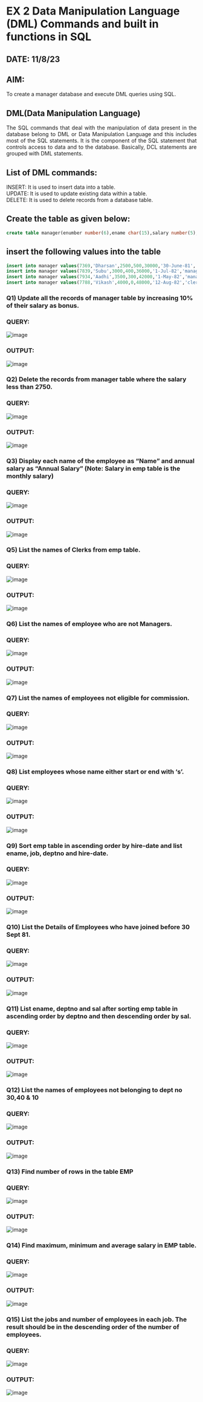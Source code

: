 # EX 2 Data Manipulation Language (DML) Commands and built in functions in SQL
## DATE: 11/8/23
## AIM:
To create a manager database and execute DML queries using SQL.


## DML(Data Manipulation Language)
<div align="justify">
The SQL commands that deal with the manipulation of data present in the database belong to DML or Data Manipulation Language and this includes most of the SQL statements. It is the component of the SQL statement that controls access to data and to the database. Basically, DCL statements are grouped with DML statements.
</div>

## List of DML commands: 
<div align="justify">
INSERT: It is used to insert data into a table.<br>
UPDATE: It is used to update existing data within a table.<br>
DELETE: It is used to delete records from a database table.<br>
</div>

## Create the table as given below:
```sql
create table manager(enumber number(6),ename char(15),salary number(5),commission number(4),annualsalary number(7),Hiredate date,designation char(10),deptno number(2),reporting char(10));
```

## insert the following values into the table
```sql
insert into manager values(7369,'Dharsan',2500,500,30000,'30-June-81','clerk',10,'John');
insert into manager values(7839,'Subu',3000,400,36000,'1-Jul-82','manager',null,'James');
insert into manager values(7934,'Aadhi',3500,300,42000,'1-May-82','manager',30,NULL);
insert into manager values(7788,'Vikash',4000,0,48000,'12-Aug-82','clerk',50,'Bond');
```

### Q1) Update all the records of manager table by increasing 10% of their salary as bonus.

### QUERY:
![image](https://github.com/selva258963/EX-2-Data-Manipulation-Language-DML-and-Data-Control-Language-DCL-Commands/assets/121961701/dc03b5e7-d5c5-4416-bdf0-b222ee6f2786)



### OUTPUT:
![image](https://github.com/selva258963/EX-2-Data-Manipulation-Language-DML-and-Data-Control-Language-DCL-Commands/assets/121961701/9cff815e-19ff-4683-95cb-3f7903fd33c8)


### Q2) Delete the records from manager table where the salary less than 2750.


### QUERY:
![image](https://github.com/selva258963/EX-2-Data-Manipulation-Language-DML-and-Data-Control-Language-DCL-Commands/assets/121961701/d2c4deef-6a53-4941-85a0-da30456ccc8f)


### OUTPUT:
![image](https://github.com/selva258963/EX-2-Data-Manipulation-Language-DML-and-Data-Control-Language-DCL-Commands/assets/121961701/3e6e6301-0cd8-49f1-939d-e6c0629f6102)


### Q3) Display each name of the employee as “Name” and annual salary as “Annual Salary” (Note: Salary in emp table is the monthly salary)


### QUERY:

![image](https://github.com/selva258963/EX-2-Data-Manipulation-Language-DML-and-Data-Control-Language-DCL-Commands/assets/121961701/74d634cc-3815-40bb-8029-0e07506bff7e)


### OUTPUT:
![image](https://github.com/selva258963/EX-2-Data-Manipulation-Language-DML-and-Data-Control-Language-DCL-Commands/assets/121961701/eea50424-b56a-4334-af5b-74facdeddb35)


### Q5)	List the names of Clerks from emp table.


### QUERY:
![image](https://github.com/selva258963/EX-2-Data-Manipulation-Language-DML-and-Data-Control-Language-DCL-Commands/assets/121961701/e9c06a85-f22f-467c-9997-e7c10c93d826)


### OUTPUT:
![image](https://github.com/selva258963/EX-2-Data-Manipulation-Language-DML-and-Data-Control-Language-DCL-Commands/assets/121961701/de19e7b4-807d-47ff-b796-21e883bc49f9)



### Q6)	List the names of employee who are not Managers.


### QUERY:
![image](https://github.com/selva258963/EX-2-Data-Manipulation-Language-DML-and-Data-Control-Language-DCL-Commands/assets/121961701/f704d0bf-ee9c-43fd-b4cf-9bf4e86ab1d2)


### OUTPUT:
![image](https://github.com/selva258963/EX-2-Data-Manipulation-Language-DML-and-Data-Control-Language-DCL-Commands/assets/121961701/bd028d8e-35b0-4f17-8ae0-3e4c04bfd3e0)


### Q7)	List the names of employees not eligible for commission.


### QUERY:
![image](https://github.com/selva258963/EX-2-Data-Manipulation-Language-DML-and-Data-Control-Language-DCL-Commands/assets/121961701/2c101ed0-3eba-4beb-a77c-1b3dcdc2f49f)


### OUTPUT:
![image](https://github.com/selva258963/EX-2-Data-Manipulation-Language-DML-and-Data-Control-Language-DCL-Commands/assets/121961701/193cf0bc-5a65-411b-b68a-d55ad1492973)


### Q8)	List employees whose name either start or end with ‘s’.


### QUERY:
![image](https://github.com/selva258963/EX-2-Data-Manipulation-Language-DML-and-Data-Control-Language-DCL-Commands/assets/121961701/35ece593-3023-4dc7-81c1-866a135ab1ea)


### OUTPUT:
![image](https://github.com/selva258963/EX-2-Data-Manipulation-Language-DML-and-Data-Control-Language-DCL-Commands/assets/121961701/7be3b77c-28ad-49af-a230-be8da1c713b5)


### Q9) Sort emp table in ascending order by hire-date and list ename, job, deptno and hire-date.


### QUERY:

![image](https://github.com/selva258963/EX-2-Data-Manipulation-Language-DML-and-Data-Control-Language-DCL-Commands/assets/121961701/d8a473ba-6296-4a44-9c22-fb9c074e0054)

### OUTPUT:
![image](https://github.com/selva258963/EX-2-Data-Manipulation-Language-DML-and-Data-Control-Language-DCL-Commands/assets/121961701/590cfb4b-86eb-4b74-9b02-4d0611144983)


### Q10) List the Details of Employees who have joined before 30 Sept 81.


### QUERY:
![image](https://github.com/selva258963/EX-2-Data-Manipulation-Language-DML-and-Data-Control-Language-DCL-Commands/assets/121961701/a467e5b0-ab19-479b-8b15-189f8b5cda78)


### OUTPUT:

![image](https://github.com/selva258963/EX-2-Data-Manipulation-Language-DML-and-Data-Control-Language-DCL-Commands/assets/121961701/d9dcf856-2e8b-454b-9cac-5894f4a89f08)

### Q11)	List ename, deptno and sal after sorting emp table in ascending order by deptno and then descending order by sal.


### QUERY:
![image](https://github.com/selva258963/EX-2-Data-Manipulation-Language-DML-and-Data-Control-Language-DCL-Commands/assets/121961701/df69d7ee-de8c-49b3-b98b-a029f0467220)


### OUTPUT:
![image](https://github.com/selva258963/EX-2-Data-Manipulation-Language-DML-and-Data-Control-Language-DCL-Commands/assets/121961701/39b5b3ff-3806-4045-b583-13c313a7e97f)


### Q12) List the names of employees not belonging to dept no 30,40 & 10


### QUERY:
![image](https://github.com/selva258963/EX-2-Data-Manipulation-Language-DML-and-Data-Control-Language-DCL-Commands/assets/121961701/29a25e35-61db-46b3-a2e2-25863d837177)


### OUTPUT:
![image](https://github.com/selva258963/EX-2-Data-Manipulation-Language-DML-and-Data-Control-Language-DCL-Commands/assets/121961701/68c15df7-9b76-4404-820a-8f64f014a472)

### Q13) Find number of rows in the table EMP

### QUERY:
![image](https://github.com/selva258963/EX-2-Data-Manipulation-Language-DML-and-Data-Control-Language-DCL-Commands/assets/121961701/beeb3254-7c78-4e0a-be27-7b7bc5323637)


### OUTPUT:
![image](https://github.com/selva258963/EX-2-Data-Manipulation-Language-DML-and-Data-Control-Language-DCL-Commands/assets/121961701/b1f67fcb-8155-432f-aacf-d765da881730)


### Q14) Find maximum, minimum and average salary in EMP table.

### QUERY:
![image](https://github.com/selva258963/EX-2-Data-Manipulation-Language-DML-and-Data-Control-Language-DCL-Commands/assets/121961701/70d4640d-26b9-456d-af40-f366f1c77e9f)


### OUTPUT:
![image](https://github.com/selva258963/EX-2-Data-Manipulation-Language-DML-and-Data-Control-Language-DCL-Commands/assets/121961701/8d78aa90-cc71-487e-9296-1b68b4855118)


### Q15) List the jobs and number of employees in each job. The result should be in the descending order of the number of employees.

### QUERY:
![image](https://github.com/selva258963/EX-2-Data-Manipulation-Language-DML-and-Data-Control-Language-DCL-Commands/assets/121961701/99beace1-e1c8-43a9-93e2-df97520be3a9)


### OUTPUT:
![image](https://github.com/selva258963/EX-2-Data-Manipulation-Language-DML-and-Data-Control-Language-DCL-Commands/assets/121961701/e01336db-520b-4acb-bd71-7ea5cd060c54)

